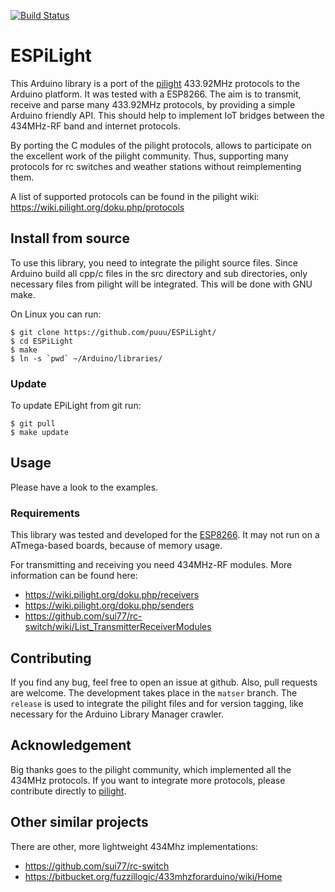 [![Build Status](https://travis-ci.org/puuu/ESPiLight.svg?branch=master)](https://travis-ci.org/puuu/ESPiLight)

# ESPiLight

This Arduino library is a port of the [pilight](https://pilight.org/)
433.92MHz protocols to the Arduino platform. It was tested with a
ESP8266. The aim is to transmit, receive and parse many 433.92MHz
protocols, by providing a simple Arduino friendly API. This should
help to implement IoT bridges between the 434MHz-RF band and internet
protocols.

By porting the C modules of the pilight protocols, allows to
participate on the excellent work of the pilight community. Thus,
supporting many protocols for rc switches and weather stations without
reimplementing them.

A list of supported protocols can be found in the pilight wiki:
https://wiki.pilight.org/doku.php/protocols


## Install from source

To use this library, you need to integrate the pilight source
files. Since Arduino build all cpp/c files in the src directory and
sub directories, only necessary files from pilight will be integrated.
This will be done with GNU make.

On Linux you can run:
```console
$ git clone https://github.com/puuu/ESPiLight/
$ cd ESPiLight
$ make
$ ln -s `pwd` ~/Arduino/libraries/
```

### Update

To update EPiLight from git run:
```console
$ git pull
$ make update
```

## Usage

Please have a look to the examples.


### Requirements

This library was tested and developed for the
[ESP8266](https://github.com/esp8266/Arduino). It may not run on a
ATmega-based boards, because of memory usage.

For transmitting and receiving you need 434MHz-RF modules. More
information can be found here:
- https://wiki.pilight.org/doku.php/receivers
- https://wiki.pilight.org/doku.php/senders
- https://github.com/sui77/rc-switch/wiki/List_TransmitterReceiverModules


## Contributing

If you find any bug, feel free to open an issue at github.  Also, pull
requests are welcome. The development takes place in the `matser`
branch. The `release` is used to integrate the pilight files and for
version tagging, like necessary for the Arduino Library Manager
crawler.


## Acknowledgement

Big thanks goes to the pilight community, which implemented all the
434MHz protocols. If you want to integrate more protocols, please
contribute directly to [pilight](https://pilight.org/).


## Other similar projects

There are other, more lightweight 434Mhz implementations:
- https://github.com/sui77/rc-switch
- https://bitbucket.org/fuzzillogic/433mhzforarduino/wiki/Home
